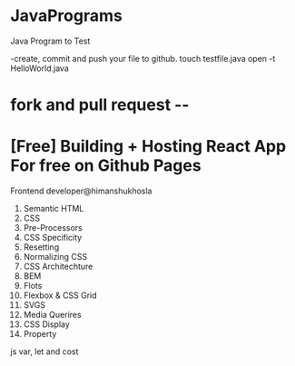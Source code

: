 # JavaPrograms
Java Program to Test

-create, commit and push your file to github.
 touch testfile.java
 open -t HelloWorld.java 

# fork and pull request --

# [Free] Building + Hosting React App For free on Github Pages 




Frontend developer@himanshukhosla
 1. Semantic HTML
 2. CSS
 3. Pre-Processors
 4. CSS Specificity
 5. Resetting 
 6. Normalizing CSS
 7. CSS Architechture
 8. BEM
 9. Flots
 10. Flexbox & CSS Grid
 11. SVGS 
12. Media Querires
13. CSS Display
14. Property



js
var, let and cost



